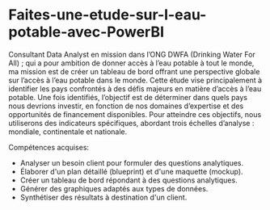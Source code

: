 # Faites-une-etude-sur-l-eau-potable-avec-PowerBI

Consultant Data Analyst en mission dans l’ONG DWFA (Drinking Water For All) ; qui a pour ambition de donner accès à l’eau potable à tout le monde, ma mission est de créer un tableau de bord offrant une perspective globale sur l’accès à l’eau potable dans le monde. Cette étude vise principalement à identifier les pays confrontés à des défis majeurs en matière d’accès à l’eau potable. Une fois identifiés, l’objectif est de déterminer dans quels pays nous devrions investir, en fonction de nos domaines d’expertise et des opportunités de financement disponibles. Pour atteindre ces objectifs, nous utiliserons des indicateurs spécifiques, abordant trois échelles d’analyse : mondiale, continentale et nationale.


Compétences acquises:

* Analyser un besoin client pour formuler des questions analytiques.
* Élaborer d'un plan détaillé (blueprint) et d'une maquette (mockup).
* Créer un tableau de bord répondant à des questions analytiques.
* Générer des graphiques adaptés aux types de données.
* Synthétiser des résultats à destination d'un client.

